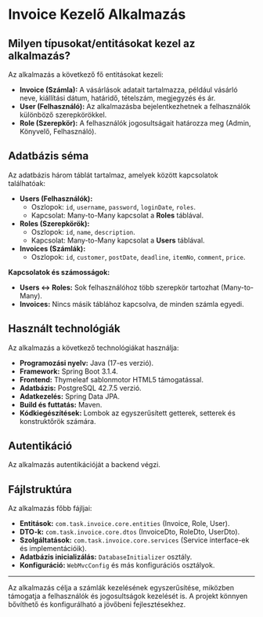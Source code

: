 # Invoice Kezelő Alkalmazás

## Milyen típusokat/entitásokat kezel az alkalmazás?

Az alkalmazás a következő fő entitásokat kezeli:
- **Invoice (Számla):** A vásárlások adatait tartalmazza, például vásárló neve, kiállítási dátum, határidő, tételszám, megjegyzés és ár.
- **User (Felhasználó):** Az alkalmazásba bejelentkezhetnek a felhasználók különböző szerepkörökkel.
- **Role (Szerepkör):** A felhasználók jogosultságait határozza meg (Admin, Könyvelő, Felhasználó).

## Adatbázis séma

Az adatbázis három táblát tartalmaz, amelyek között kapcsolatok találhatóak:
- **Users (Felhasználók):**
  - Oszlopok: `id`, `username`, `password`, `loginDate`, `roles`.
  - Kapcsolat: Many-to-Many kapcsolat a **Roles** táblával.
- **Roles (Szerepkörök):**
  - Oszlopok: `id`, `name`, `description`.
  - Kapcsolat: Many-to-Many kapcsolat a **Users** táblával.
- **Invoices (Számlák):**
  - Oszlopok: `id`, `customer`, `postDate`, `deadline`, `itemNo`, `comment`, `price`.

**Kapcsolatok és számosságok:**
- **Users ↔ Roles:** Sok felhasználóhoz több szerepkör tartozhat (Many-to-Many).
- **Invoices:** Nincs másik táblához kapcsolva, de minden számla egyedi.

## Használt technológiák

Az alkalmazás a következő technológiákat használja:
- **Programozási nyelv:** Java (17-es verzió).
- **Framework:** Spring Boot 3.1.4.
- **Frontend:** Thymeleaf sablonmotor HTML5 támogatással.
- **Adatbázis:** PostgreSQL 42.7.5 verzió.
- **Adatkezelés:** Spring Data JPA.
- **Build és futtatás:** Maven.
- **Kódkiegészítések:** Lombok az egyszerűsített getterek, setterek és konstruktőrök számára.

## Autentikáció

Az alkalmazás autentikációját a backend végzi.

## Fájlstruktúra

Az alkalmazás főbb fájljai:
- **Entitások:** `com.task.invoice.core.entities` (Invoice, Role, User).
- **DTO-k:** `com.task.invoice.core.dtos` (InvoiceDto, RoleDto, UserDto).
- **Szolgáltatások:** `com.task.invoice.core.services` (Service interface-ek és implementációik).
- **Adatbázis inicializálás:** `DatabaseInitializer` osztály.
- **Konfiguráció:** `WebMvcConfig` és más konfigurációs osztályok.

---

Az alkalmazás célja a számlák kezelésének egyszerűsítése, miközben támogatja a felhasználók és jogosultságok kezelését is. A projekt könnyen bővíthető és konfigurálható a jövőbeni fejlesztésekhez.
